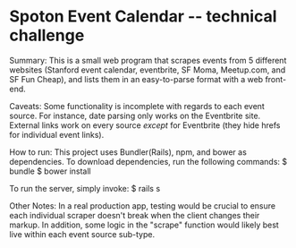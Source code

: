 Spoton Event Calendar -- technical challenge
===

Summary:  This is a small web program that scrapes events from 5 different websites (Stanford event calendar, eventbrite, SF Moma, Meetup.com, and SF Fun Cheap), and lists them in an easy-to-parse format with a web front-end.

Caveats:  Some functionality is incomplete with regards to each event source.  For instance, date parsing only works on the Eventbrite site.  External links work on every source *except* for Eventbrite (they hide hrefs for individual event links).

How to run:  This project uses Bundler(Rails), npm, and bower as dependencies.  To download dependencies, run the following commands:
  $ bundle
  $ bower install

To run the server, simply invoke:
  $ rails s

Other Notes:  In a real production app, testing would be crucial to ensure each individual scraper doesn't break when the client changes their markup.  In addition, some logic in the "scrape" function would likely best live within each event source sub-type.